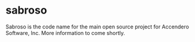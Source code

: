 # sabroso

Sabroso is the code name for the main open source project for Accendero Software, Inc.
More information to come shortly.
